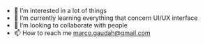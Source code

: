 - 👀 I’m interested in a lot of things
- 🌱 I’m currently learning everything that concern UI/UX interface 
- 💞️ I’m looking to collaborate with people
- 📫 How to reach me marco.gaudah@gmail.com

<!---
amianai/amianai is a ✨ special ✨ repository because its `README.md` (this file) appears on your GitHub profile.
You can click the Preview link to take a look at your changes.
--->
